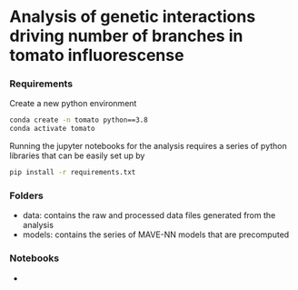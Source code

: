 # Analysis of genetic interactions driving number of branches in tomato influorescense

### Requirements

Create a new python environment

```bash
conda create -n tomato python==3.8
conda activate tomato
```

Running the jupyter notebooks for the analysis requires a series of python libraries that can be easily set up by

```bash
pip install -r requirements.txt
```

### Folders

- data: contains the raw and processed data files generated from the analysis
- models: contains the series of MAVE-NN models that are precomputed

### Notebooks
- 
